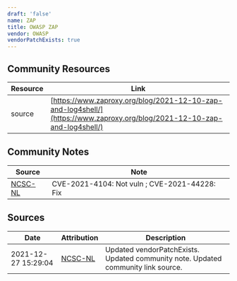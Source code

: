 ```yaml
---
draft: 'false'
name: ZAP
title: OWASP ZAP
vendor: OWASP
vendorPatchExists: true
---
```



## Community Resources
| Resource | Link |
| --- | --- |
| source | [https://www.zaproxy.org/blog/2021-12-10-zap-and-log4shell/](https://www.zaproxy.org/blog/2021-12-10-zap-and-log4shell/) |

## Community Notes
| Source | Note |
| --- | --- |
| [NCSC-NL](https://github.com/NCSC-NL/log4shell/blob/main/software/README.md) | CVE-2021-4104: Not vuln ; CVE-2021-44228: Fix </ul> |

## Sources
| Date | Attribution | Description |
| --- | --- | --- |
| 2021-12-27 15:29:04 | [NCSC-NL](https://github.com/NCSC-NL/log4shell/blob/main/software/README.md) | Updated vendorPatchExists. Updated community note. Updated community link source.  |
